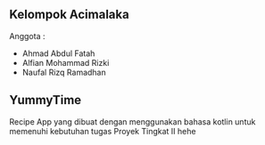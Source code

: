 ## Kelompok Acimalaka
Anggota :
- Ahmad Abdul Fatah
- Alfian Mohammad Rizki
- Naufal Rizq Ramadhan
## YummyTime
Recipe App yang dibuat dengan menggunakan bahasa kotlin untuk memenuhi kebutuhan tugas Proyek Tingkat II hehe
